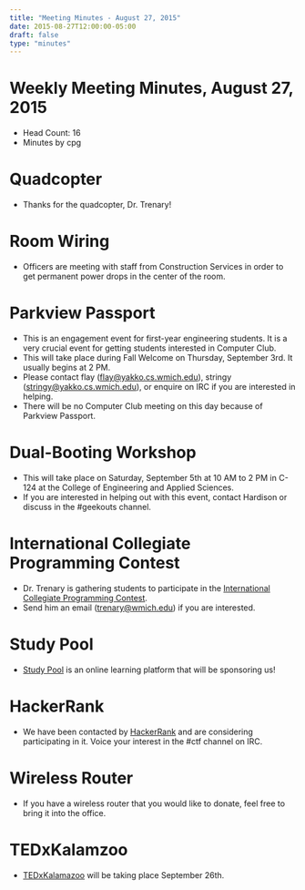 ```yaml
---
title: "Meeting Minutes - August 27, 2015"
date: 2015-08-27T12:00:00-05:00
draft: false
type: "minutes"
---
```


# Weekly Meeting Minutes, August 27, 2015

- Head Count: 16
- Minutes by cpg

# Quadcopter

- Thanks for the quadcopter, Dr. Trenary!

# Room Wiring

- Officers are meeting with staff from Construction Services in order to get permanent power drops in the center of the room.

# Parkview Passport

- This is an engagement event for first-year engineering students. It is a very crucial event for getting students interested in Computer Club.
- This will take place during Fall Welcome on Thursday, September 3rd. It usually begins at 2 PM.
- Please contact flay (flay@yakko.cs.wmich.edu), stringy (stringy@yakko.cs.wmich.edu), or enquire on IRC if you are interested in helping.
- There will be no Computer Club meeting on this day because of Parkview Passport.

# Dual-Booting Workshop

- This will take place on Saturday, September 5th at 10 AM to 2 PM in C-124 at the College of Engineering and Applied Sciences.
- If you are interested in helping out with this event, contact Hardison or discuss in the #geekouts channel.

# International Collegiate Programming Contest

- Dr. Trenary is gathering students to participate in the [International Collegiate Programming Contest](http://icpc.baylor.edu/).
- Send him an email (trenary@wmich.edu) if you are interested.

# Study Pool

- [Study Pool](https://www.studypool.com/) is an online learning platform that will be sponsoring us!

# HackerRank

- We have been contacted by [HackerRank](https://www.hackerrank.com/) and are considering participating in it. Voice your interest in the #ctf channel on IRC.

# Wireless Router

- If you have a wireless router that you would like to donate, feel free to bring it into the office.

# TEDxKalamzoo

- [TEDxKalamazoo](http://tedxkalamazoo.org/) will be taking place September 26th.
